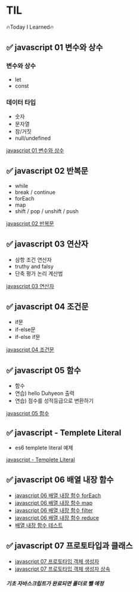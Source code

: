 # TIL
 🔥Today I Learned🔥

## ✅ javascript 01 변수와 상수

### 변수와 상수
- let
- const

### 데이터 타입
- 숫자
- 문자열
- 참/거짓
- null/undefined

<a href="https://velog.io/@hongduhyeon/javascript-1.-%EB%B3%80%EC%88%98">javascript 01 변수와 상수</a>

## ✅ javascript 02 반복문

- while
- break / continue
- forEach
- map
- shift / pop / unshift / push

<a href="https://velog.io/@hongduhyeon/javascript-2.-%EB%B0%98%EB%B3%B5%EB%AC%B8">javascript 02 반복문</a>

## ✅ javascript 03 연산자

- 삼항 조건 연산자
- truthy and falsy
- 단축 평가 논리 계산법

<a href="https://velog.io/@hongduhyeon/javascript-3.-%EC%97%B0%EC%82%B0%EC%9E%90">javascript 03 연산자<a>

## ✅ javascript 04 조건문

- if문
- if-else문
- if-else if문

<a href="https://velog.io/@hongduhyeon/javascript-4.-%EC%A1%B0%EA%B1%B4%EB%AC%B8">javascript 04 조건문<a>
 
 ## ✅ javascript 05 함수

- 함수
- 연습) hello Duhyeon 출력
- 연습) 점수를 성적등급으로 변환하기

<a href="https://velog.io/@hongduhyeon/javascript-05.-%ED%95%A8%EC%88%98">javascript 05 함수<a>
 
 ## ✅ javascript - Templete Literal
 
 - es6 templete literal 예제
 
 <a href="https://velog.io/@hongduhyeon/javascript-Templete-Literal">javascript - Templete Literal</a>
 
  ## ✅ javascript 06 배열 내장 함수
 
  - <a href="https://velog.io/@hongduhyeon/javascript-6.-%EB%B0%B0%EC%97%B4-%EB%82%B4%EC%9E%A5-%ED%95%A8%EC%88%98-forEach">javascript 06 배열 내장 함수 forEach</a>
  - <a href="https://velog.io/@hongduhyeon/javascript-6.-%EB%B0%B0%EC%97%B4-%EB%82%B4%EC%9E%A5-%ED%95%A8%EC%88%98-map">javascript 06 배열 내장 함수 map</a>
  - <a href="https://velog.io/@hongduhyeon/javascript-6.-%EB%B0%B0%EC%97%B4-%EB%82%B4%EC%9E%A5-%ED%95%A8%EC%88%98-filter">javascript 06 배열 내장 함수 filter</a>
  - <a href="https://velog.io/@hongduhyeon/javascript-6.-%EB%B0%B0%EC%97%B4-%EB%82%B4%EC%9E%A5-%ED%95%A8%EC%88%98-reduce">javascript 06 배열 내장 함수 reduce</a>
  - <a href="https://velog.io/@hongduhyeon/javascript-6.-%EB%B0%B0%EC%97%B4-%EB%82%B4%EC%9E%A5-%ED%95%A8%EC%88%98-test">배열 내장 함수 테스트 </a>
 
 ## ✅ javascript 07 프로토타입과 클래스
  - <a href="https://velog.io/@hongduhyeon/javascript-07-%ED%94%84%EB%A1%9C%ED%86%A0%ED%83%80%EC%9E%85%EA%B3%BC-%ED%81%B4%EB%9E%98%EC%8A%A4-%EA%B0%9D%EC%B2%B4-%EC%83%9D%EC%84%B1%EC%9E%90">javascript 07 프로토타입 객체 생성자</a>
   - <a href="https://velog.io/@hongduhyeon/javascript-07-%ED%94%84%EB%A1%9C%ED%86%A0%ED%83%80%EC%9E%85%EA%B3%BC-%ED%81%B4%EB%9E%98%EC%8A%A4-%EA%B0%9D%EC%B2%B4-%EC%83%9D%EC%84%B1%EC%9E%90-%EC%83%81%EC%86%8D%EB%B0%9B%EA%B8%B0">javascript 07 프로토타입 객체 생성자 상속</a>
 
 ##### 기초 자바스크립트가 완료되면 폴더로 뺄 예정
